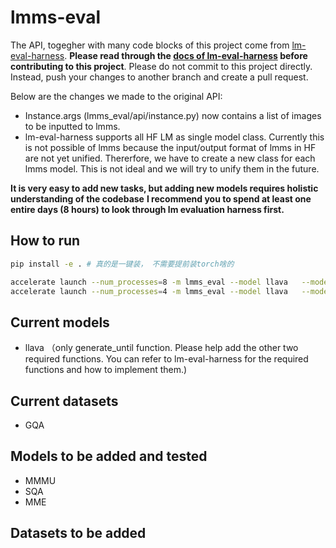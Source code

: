# lmms-eval

The API, togegher with many code blocks of this project come from [lm-eval-harness](https://github.com/EleutherAI/lm-evaluation-harness). **Please read through the [docs of lm-eval-harness](https://github.com/EleutherAI/lm-evaluation-harness/tree/main/docs) before contributing to this project**. Please do not commit to this project directly. Instead, push your changes to another branch and create a pull request.

Below are the changes we made to the original API:

- Instance.args (lmms_eval/api/instance.py) now contains a list of images to be inputted to lmms.
- lm-eval-harness supports all HF LM as single model class. Currently this is not possible of lmms because the input/output format of lmms in HF are not yet unified. Thererfore, we have to create a new class for each lmms model. This is not ideal and we will try to unify them in the future.

**It is very easy to add new tasks, but adding new models requires holistic understanding of the codebase**
**I recommend you to spend at least one entire days (8 hours) to look through lm evaluation harness first.**

## How to run

```bash
pip install -e . # 真的是一键装， 不需要提前装torch啥的
```

```bash
accelerate launch --num_processes=8 -m lmms_eval --model llava   --model_args pretrained="liuhaotian/llava-v1.5-13b"   --tasks gqa  --batch_size 1 --log_samples --log_samples_sufix debug --output_path ./logs/ # Eactly reproduce llava results
accelerate launch --num_processes=4 -m lmms_eval --model llava   --model_args pretrained="liuhaotian/llava-v1.5-7b"   --tasks scienceqa  --batch_size 1 --log_samples --log_samples_sufix debug --output_path ./logs/ # Eactly reproduce llava results


```
## Current models

- llava （only generate_until function. Please help add the other two required functions. You can refer to lm-eval-harness for the required functions and how to implement them.)

## Current datasets
- GQA


## Models to be added and tested
- MMMU
- SQA
- MME

## Datasets to be added



